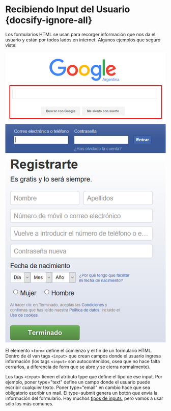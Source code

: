 # Recibiendo Input del Usuario {docsify-ignore-all}

Los formularios HTML se usan para recorger información que nos da el usuario y están por todos lados en internet. Algunos ejemplos que seguro viste:

![google](../_images/formularios_google-min.png)
![facebook](../_images/formularios_facebook1-min.png)
![facebook](../_images/formularios_facebook2-min.png)

El elemento `<form>` define el comienzo y el fin de un formulario HTML. Dentro de él van tags `<input>` que crean campos donde el usuario ingresa información (los tags `<input>` son autocontenidos, osea que no hace falta cerrarlos, a diferencia de form que se abre y se cierra normalmente). 

Los tags `<input>` tienen el atributo type que define el tipo de ese input. Por ejemplo, poner type="text" define un campo donde el usuario puede escribir cualquier texto. Poner type="email" en cambio hace que sea obligatorio escribir un mail. El type=submit genera un botón que envía la información del formulario. Hay muchos [tipos de inputs](https://www.w3schools.com/tags/att_input_type.asp), pero vamos a usar sólo los más comunes.
